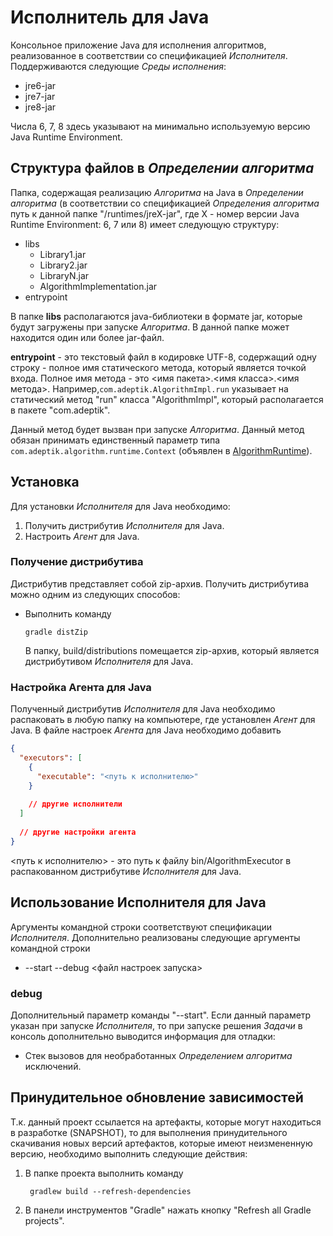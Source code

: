 # Исполнитель для Java

Консольное приложение Java для исполнения алгоритмов, реализованное в соответствии со спецификацией *Исполнителя*.
Поддерживаются следующие *Среды исполнения*:

  * jre6-jar
  * jre7-jar
  * jre8-jar

Числа 6, 7, 8 здесь указывают на минимально используемую версию Java Runtime Environment.
  
## Структура файлов в *Определении алгоритма*

Папка, содержащая реализацию *Алгоритма* на Java в *Определении алгоритма* (в соответствии со спецификацией *Определения алгоритма* путь к данной папке "/runtimes/jreX-jar", где X - номер версии Java Runtime Environment: 6, 7 или 8) имеет следующую структуру:

  * libs
    * Library1.jar
    * Library2.jar
    * LibraryN.jar
    * AlgorithmImplementation.jar
  * entrypoint
  
В папке **libs** располагаются java-библиотеки в формате jar, которые будут загружены при запуске *Алгоритма*. В данной папке может находится один или более jar-файл.
  
**entrypoint** - это текстовый файл в кодировке UTF-8, содержащий одну строку - полное имя статического метода, который является точкой входа.
Полное имя метода - это <имя пакета>.<имя класса>.<имя метода>. Например,`com.adeptik.AlgorithmImpl.run` указывает на статический метод "run" класса "AlgorithmImpl", который располагается в пакете "com.adeptik". 

Данный метод будет вызван при запуске *Алгоритма*.
Данный метод обязан принимать единственный параметр типа `com.adeptik.algorithm.runtime.Context` (объявлен в [AlgorithmRuntime](../AlgorithmRuntime/README.md)).

## Установка

Для установки *Исполнителя* для Java необходимо:

  1. Получить дистрибутив *Исполнителя* для Java.
  2. Настроить *Агент* для Java.
  
### Получение дистрибутива

Дистрибутив представляет собой zip-архив. Получить дистрибутива можно одним из следующих способов:

  * Выполнить команду
   
        gradle distZip
        
    В папку, build/distributions помещается zip-архив, который является дистрибутивом *Исполнителя* для Java.    
    
### Настройка Агента для Java

Полученный дистрибутив *Исполнителя* для Java необходимо распаковать в любую папку на компьютере, где установлен *Агент* для Java.
В файле настроек *Агента* для Java необходимо добавить

```json
{
  "executors": [
    {
      "executable": "<путь к исполнителю>"
    }
    
    // другие исполнители
  ]
  
  // другие настройки агента
}
```

<путь к исполнителю> - это путь к файлу bin/AlgorithmExecutor в распакованном дистрибутиве *Исполнителя* для Java.

## Использование Исполнителя для Java

Аргументы командной строки соответствуют спецификации *Исполнителя*. Дополнительно реализованы следующие аргументы командной строки

  * --start --debug <файл настроек запуска>
  
### debug

Дополнительный параметр команды "--start". Если данный параметр указан при запуске *Исполнителя*, то при запуске решения *Задачи* в консоль дополнительно выводится информация для отладки:

  * Стек вызовов для необработанных *Определением алгоритма* исключений.

## Принудительное обновление зависимостей

Т.к. данный проект ссылается на артефакты, которые могут находиться в разработке (SNAPSHOT), то для выполнения принудительного скачивания новых версий артефактов, которые имеют неизмененную версию, необходимо выполнить следующие действия:
 
  1. В папке проекта выполнить команду
   
          gradlew build --refresh-dependencies
          
  2. В панели инструментов "Gradle" нажать кнопку "Refresh all Gradle projects".